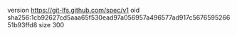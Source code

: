 version https://git-lfs.github.com/spec/v1
oid sha256:1cb92627cd5aaa65f530ead97a056957a496577ad917c567659526651b93ffd8
size 300
